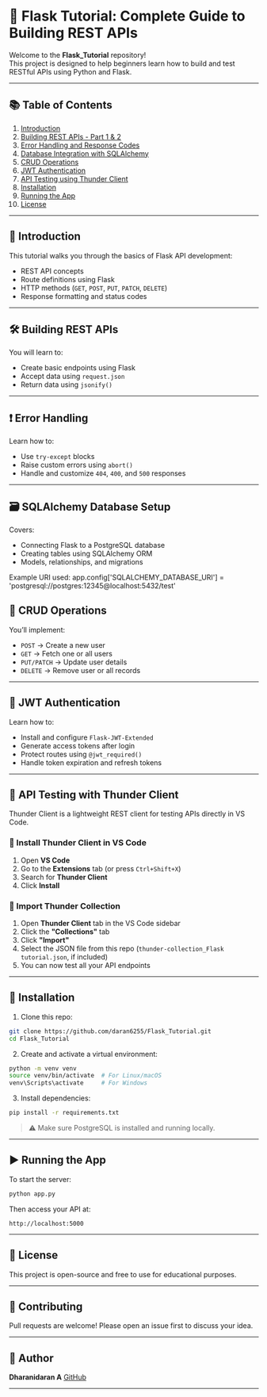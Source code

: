 # 🐍 Flask Tutorial: Complete Guide to Building REST APIs

Welcome to the **Flask_Tutorial** repository!  
This project is designed to help beginners learn how to build and test RESTful APIs using Python and Flask.

---

## 📚 Table of Contents

1. [Introduction](#introduction)
2. [Building REST APIs - Part 1 & 2](#building-rest-apis)
3. [Error Handling and Response Codes](#error-handling)
4. [Database Integration with SQLAlchemy](#sqlalchemy-database-setup)
5. [CRUD Operations](#crud-operations)
6. [JWT Authentication](#jwt-authentication)
7. [API Testing using Thunder Client](#api-testing-with-thunder-client)
8. [Installation](#installation)
9. [Running the App](#running-the-app)
10. [License](#license)

---

## 🚀 Introduction

This tutorial walks you through the basics of Flask API development:
- REST API concepts
- Route definitions using Flask
- HTTP methods (`GET`, `POST`, `PUT`, `PATCH`, `DELETE`)
- Response formatting and status codes

---

## 🛠️ Building REST APIs

You will learn to:
- Create basic endpoints using Flask
- Accept data using `request.json`
- Return data using `jsonify()`

---

## ❗ Error Handling

Learn how to:
- Use `try-except` blocks
- Raise custom errors using `abort()`
- Handle and customize `404`, `400`, and `500` responses

---

## 🗃️ SQLAlchemy Database Setup

Covers:
- Connecting Flask to a PostgreSQL database
- Creating tables using SQLAlchemy ORM
- Models, relationships, and migrations

Example URI used:
app.config['SQLALCHEMY_DATABASE_URI'] = 'postgresql://postgres:12345@localhost:5432/test'


## 🔁 CRUD Operations

You’ll implement:

* `POST` → Create a new user
* `GET` → Fetch one or all users
* `PUT/PATCH` → Update user details
* `DELETE` → Remove user or all records

---

## 🔐 JWT Authentication

Learn how to:

* Install and configure `Flask-JWT-Extended`
* Generate access tokens after login
* Protect routes using `@jwt_required()`
* Handle token expiration and refresh tokens

---

## 🧪 API Testing with Thunder Client

Thunder Client is a lightweight REST client for testing APIs directly in VS Code.

### 🔧 Install Thunder Client in VS Code

1. Open **VS Code**
2. Go to the **Extensions** tab (or press `Ctrl+Shift+X`)
3. Search for **Thunder Client**
4. Click **Install**

### 📂 Import Thunder Collection

1. Open **Thunder Client** tab in the VS Code sidebar
2. Click the **"Collections"** tab
3. Click **"Import"**
4. Select the JSON file from this repo (`thunder-collection_Flask tutorial.json`, if included)
5. You can now test all your API endpoints

---

## 🧰 Installation

1. Clone this repo:

```bash
git clone https://github.com/daran6255/Flask_Tutorial.git
cd Flask_Tutorial
```

2. Create and activate a virtual environment:

```bash
python -m venv venv
source venv/bin/activate  # For Linux/macOS
venv\Scripts\activate     # For Windows
```

3. Install dependencies:

```bash
pip install -r requirements.txt
```

> ⚠️ Make sure PostgreSQL is installed and running locally.

---

## ▶️ Running the App

To start the server:

```bash
python app.py
```

Then access your API at:

```
http://localhost:5000
```

---

## 📄 License

This project is open-source and free to use for educational purposes.

---

## 🤝 Contributing

Pull requests are welcome! Please open an issue first to discuss your idea.

---

## 🙌 Author

**Dharanidaran A**
[GitHub](https://github.com/daran6255)

---
